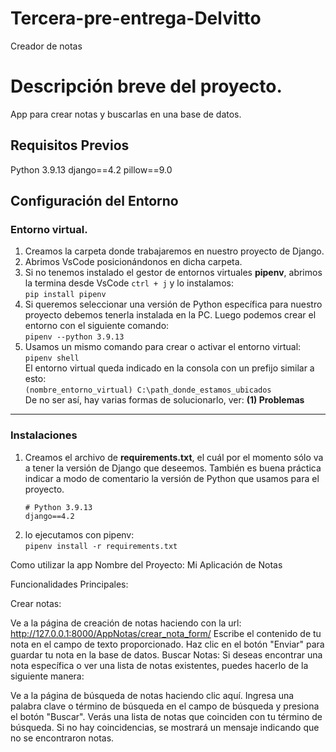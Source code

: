 # Tercera-pre-entrega-Delvitto
Creador de notas
# Descripción breve del proyecto.
App para crear notas y buscarlas en una base de datos. 

## Requisitos Previos

Python 3.9.13
    django==4.2
    pillow==9.0

## Configuración del Entorno

### Entorno virtual.
1. Creamos la carpeta donde trabajaremos en nuestro proyecto de Django.
2. Abrimos VsCode posicionándonos en dicha carpeta.
3. Si no tenemos instalado el gestor de entornos virtuales **pipenv**, abrimos la termina desde VsCode `ctrl + j` y lo instalamos:<br>
    `pip install pipenv`
4. Si queremos seleccionar una versión de Python específica para nuestro proyecto debemos tenerla instalada en la PC. Luego podemos crear el entorno con el siguiente comando:<br>
    `pipenv --python 3.9.13`
5. Usamos un mismo comando para crear o activar el entorno virtual:<br>
    `pipenv shell`<br>
    El entorno virtual queda indicado en la consola con un prefijo similar a esto:<br>`(nombre_entorno_virtual) C:\path_donde_estamos_ubicados`<br>
    De no ser así, hay varias formas de solucionarlo, ver: **(1) Problemas**
---

### Instalaciones
1. Creamos el archivo de **requirements.txt**, el cuál por el momento sólo va a tener la versión de Django que deseemos. También es buena práctica indicar a modo de comentario la versión de Python que usamos para el proyecto.
    ```
    # Python 3.9.13
    django==4.2
    ```
2. lo ejecutamos con pipenv:<br>
    `pipenv install -r requirements.txt`

Como utilizar la app
Nombre del Proyecto: Mi Aplicación de Notas

Funcionalidades Principales:

Crear notas:

Ve a la página de creación de notas haciendo con la url: http://127.0.0.1:8000/AppNotas/crear_nota_form/
Escribe el contenido de tu nota en el campo de texto proporcionado.
Haz clic en el botón "Enviar" para guardar tu nota en la base de datos.
Buscar Notas: Si deseas encontrar una nota específica o ver una lista de notas existentes, puedes hacerlo de la siguiente manera:

Ve a la página de búsqueda de notas haciendo clic aquí.
Ingresa una palabra clave o término de búsqueda en el campo de búsqueda y presiona el botón "Buscar".
Verás una lista de notas que coinciden con tu término de búsqueda. Si no hay coincidencias, se mostrará un mensaje indicando que no se encontraron notas.
